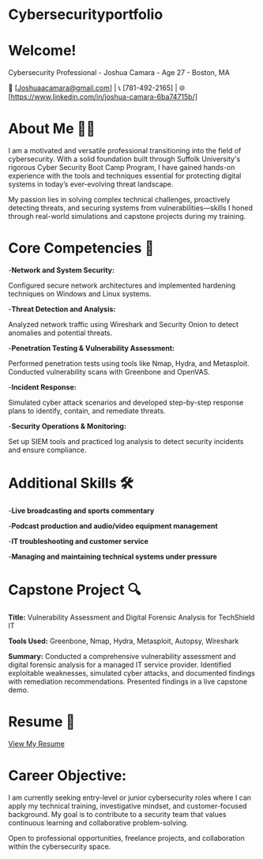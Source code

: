 # Cybersecurityportfolio

# Welcome!
Cybersecurity Professional - Joshua Camara - Age 27 - Boston, MA

📧 [Joshuaacamara@gmail.com] | 📞 [781-492-2165] | 🌐 [https://www.linkedin.com/in/joshua-camara-6ba74715b/]

# About Me 🧑‍💻
I am a motivated and versatile professional transitioning into the field of cybersecurity. With a solid foundation built through Suffolk University's rigorous Cyber Security Boot Camp Program, I have gained hands-on experience with the tools and techniques essential for protecting digital systems in today’s ever-evolving threat landscape.

My passion lies in solving complex technical challenges, proactively detecting threats, and securing systems from vulnerabilities—skills I honed through real-world simulations and capstone projects during my training.

# Core Competencies 🧠

-**Network and System Security:**

Configured secure network architectures and implemented hardening techniques on Windows and Linux systems.

-**Threat Detection and Analysis:**

Analyzed network traffic using Wireshark and Security Onion to detect anomalies and potential threats.

-**Penetration Testing & Vulnerability Assessment:**

Performed penetration tests using tools like Nmap, Hydra, and Metasploit. Conducted vulnerability scans with Greenbone and OpenVAS.

-**Incident Response:**

Simulated cyber attack scenarios and developed step-by-step response plans to identify, contain, and remediate threats.

-**Security Operations & Monitoring:**

Set up SIEM tools and practiced log analysis to detect security incidents and ensure compliance.

 # Additional Skills 🛠️

  -**Live broadcasting and sports commentary**

  -**Podcast production and audio/video equipment management**

  -**IT troubleshooting and customer service**

  -**Managing and maintaining technical systems under pressure**


# Capstone Project 🔍
**Title:** Vulnerability Assessment and Digital Forensic Analysis for TechShield IT

**Tools Used:** Greenbone, Nmap, Hydra, Metasploit, Autopsy, Wireshark

**Summary:**
Conducted a comprehensive vulnerability assessment and digital forensic analysis for a managed IT service provider. Identified exploitable weaknesses, simulated cyber attacks, and documented findings with remediation recommendations. Presented findings in a live capstone demo.





# Resume 📄

[View My Resume](Resume3.pdf)

# Career Objective: 
I am currently seeking entry-level or junior cybersecurity roles where I can apply my technical training, investigative mindset, and customer-focused background. My goal is to contribute to a security team that values continuous learning and collaborative problem-solving.

Open to professional opportunities, freelance projects, and collaboration within the cybersecurity space.




